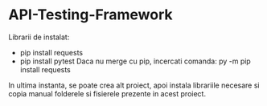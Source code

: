 # API-Testing-Framework

Librarii de instalat: 
- pip install requests 
- pip install pytest
Daca nu merge cu pip, incercati comanda:  py -m pip install requests

In ultima instanta, se poate crea alt proiect, apoi instala librariile necesare si copia manual folderele si fisierele prezente in acest proiect.

